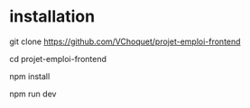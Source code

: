 # installation

git clone https://github.com/VChoquet/projet-emploi-frontend

cd projet-emploi-frontend

npm install

npm run dev